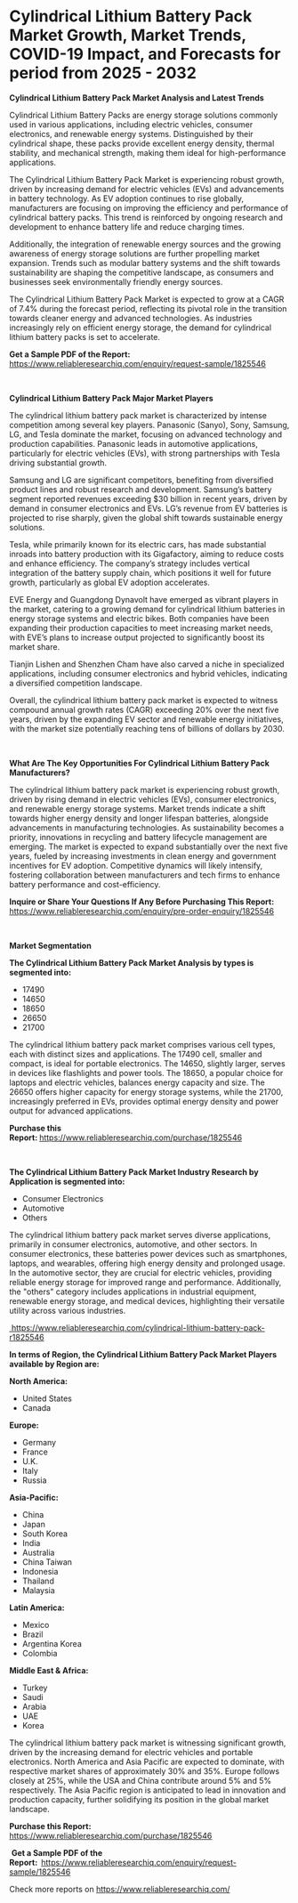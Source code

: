 <p><h1>Cylindrical Lithium Battery Pack Market Growth, Market Trends, COVID-19 Impact, and Forecasts for period from 2025 - 2032</h1></p><p><strong>Cylindrical Lithium Battery Pack Market Analysis and Latest Trends</strong></p>
<p><p>Cylindrical Lithium Battery Packs are energy storage solutions commonly used in various applications, including electric vehicles, consumer electronics, and renewable energy systems. Distinguished by their cylindrical shape, these packs provide excellent energy density, thermal stability, and mechanical strength, making them ideal for high-performance applications.</p><p>The Cylindrical Lithium Battery Pack Market is experiencing robust growth, driven by increasing demand for electric vehicles (EVs) and advancements in battery technology. As EV adoption continues to rise globally, manufacturers are focusing on improving the efficiency and performance of cylindrical battery packs. This trend is reinforced by ongoing research and development to enhance battery life and reduce charging times.</p><p>Additionally, the integration of renewable energy sources and the growing awareness of energy storage solutions are further propelling market expansion. Trends such as modular battery systems and the shift towards sustainability are shaping the competitive landscape, as consumers and businesses seek environmentally friendly energy sources.</p><p>The Cylindrical Lithium Battery Pack Market is expected to grow at a CAGR of 7.4% during the forecast period, reflecting its pivotal role in the transition towards cleaner energy and advanced technologies. As industries increasingly rely on efficient energy storage, the demand for cylindrical lithium battery packs is set to accelerate.</p></p>
<p><strong>Get a Sample PDF of the Report:&nbsp;</strong> <a href="https://www.reliableresearchiq.com/enquiry/request-sample/1825546?utm_campaign=1082&utm_medium=2&utm_source=Github&utm_content=ia&utm_term=14022025&utm_id=cylindrical-lithium-battery-pack">https://www.reliableresearchiq.com/enquiry/request-sample/1825546</a></p>
<p>&nbsp;</p>
<p><strong>Cylindrical Lithium Battery Pack Major Market Players</strong></p>
<p><p>The cylindrical lithium battery pack market is characterized by intense competition among several key players. Panasonic (Sanyo), Sony, Samsung, LG, and Tesla dominate the market, focusing on advanced technology and production capabilities. Panasonic leads in automotive applications, particularly for electric vehicles (EVs), with strong partnerships with Tesla driving substantial growth.</p><p>Samsung and LG are significant competitors, benefiting from diversified product lines and robust research and development. Samsung’s battery segment reported revenues exceeding $30 billion in recent years, driven by demand in consumer electronics and EVs. LG’s revenue from EV batteries is projected to rise sharply, given the global shift towards sustainable energy solutions.</p><p>Tesla, while primarily known for its electric cars, has made substantial inroads into battery production with its Gigafactory, aiming to reduce costs and enhance efficiency. The company’s strategy includes vertical integration of the battery supply chain, which positions it well for future growth, particularly as global EV adoption accelerates.</p><p>EVE Energy and Guangdong Dynavolt have emerged as vibrant players in the market, catering to a growing demand for cylindrical lithium batteries in energy storage systems and electric bikes. Both companies have been expanding their production capacities to meet increasing market needs, with EVE’s plans to increase output projected to significantly boost its market share.</p><p>Tianjin Lishen and Shenzhen Cham have also carved a niche in specialized applications, including consumer electronics and hybrid vehicles, indicating a diversified competition landscape.</p><p>Overall, the cylindrical lithium battery pack market is expected to witness compound annual growth rates (CAGR) exceeding 20% over the next five years, driven by the expanding EV sector and renewable energy initiatives, with the market size potentially reaching tens of billions of dollars by 2030.</p></p>
<p>&nbsp;</p>
<p><strong>What Are The Key Opportunities For Cylindrical Lithium Battery Pack Manufacturers?</strong></p>
<p><p>The cylindrical lithium battery pack market is experiencing robust growth, driven by rising demand in electric vehicles (EVs), consumer electronics, and renewable energy storage systems. Market trends indicate a shift towards higher energy density and longer lifespan batteries, alongside advancements in manufacturing technologies. As sustainability becomes a priority, innovations in recycling and battery lifecycle management are emerging. The market is expected to expand substantially over the next five years, fueled by increasing investments in clean energy and government incentives for EV adoption. Competitive dynamics will likely intensify, fostering collaboration between manufacturers and tech firms to enhance battery performance and cost-efficiency.</p></p>
<p><strong>Inquire or Share Your Questions If Any Before Purchasing This Report:</strong> <a href="https://www.reliableresearchiq.com/enquiry/pre-order-enquiry/1825546?utm_campaign=1082&utm_medium=2&utm_source=Github&utm_content=ia&utm_term=14022025&utm_id=cylindrical-lithium-battery-pack">https://www.reliableresearchiq.com/enquiry/pre-order-enquiry/1825546</a></p>
<p>&nbsp;</p>
<p><strong>Market Segmentation</strong></p>
<p><strong>The Cylindrical Lithium Battery Pack Market Analysis by types is segmented into:</strong></p>
<p><ul><li>17490</li><li>14650</li><li>18650</li><li>26650</li><li>21700</li></ul></p>
<p><p>The cylindrical lithium battery pack market comprises various cell types, each with distinct sizes and applications. The 17490 cell, smaller and compact, is ideal for portable electronics. The 14650, slightly larger, serves in devices like flashlights and power tools. The 18650, a popular choice for laptops and electric vehicles, balances energy capacity and size. The 26650 offers higher capacity for energy storage systems, while the 21700, increasingly preferred in EVs, provides optimal energy density and power output for advanced applications.</p></p>
<p><strong>Purchase this Report:&nbsp;</strong><a href="https://www.reliableresearchiq.com/purchase/1825546?utm_campaign=1082&utm_medium=2&utm_source=Github&utm_content=ia&utm_term=14022025&utm_id=cylindrical-lithium-battery-pack">https://www.reliableresearchiq.com/purchase/1825546</a></p>
<p>&nbsp;</p>
<p><strong>The Cylindrical Lithium Battery Pack Market Industry Research by Application is segmented into:</strong></p>
<p><ul><li>Consumer Electronics</li><li>Automotive</li><li>Others</li></ul></p>
<p><p>The cylindrical lithium battery pack market serves diverse applications, primarily in consumer electronics, automotive, and other sectors. In consumer electronics, these batteries power devices such as smartphones, laptops, and wearables, offering high energy density and prolonged usage. In the automotive sector, they are crucial for electric vehicles, providing reliable energy storage for improved range and performance. Additionally, the "others" category includes applications in industrial equipment, renewable energy storage, and medical devices, highlighting their versatile utility across various industries.</p></p>
<p><a href="https://www.reliableresearchiq.com/cylindrical-lithium-battery-pack-r1825546?utm_campaign=1082&utm_medium=2&utm_source=Github&utm_content=ia&utm_term=14022025&utm_id=cylindrical-lithium-battery-pack">&nbsp;https://www.reliableresearchiq.com/cylindrical-lithium-battery-pack-r1825546</a></p>
<p><strong>In terms of Region, the Cylindrical Lithium Battery Pack Market Players available by Region are:</strong></p>
<p>
    <p> <strong> North America: </strong>
        <ul>
            <li>United States</li>
            <li>Canada</li>
        </ul>
        </p> 
    <p> <strong> Europe: </strong>
        <ul>
            <li>Germany</li>
            <li>France</li>
            <li>U.K.</li>
            <li>Italy</li>
            <li>Russia</li>
        </ul>
        </p> 
    <p> <strong> Asia-Pacific: </strong>
        <ul>
            <li>China</li>
            <li>Japan</li>
            <li>South Korea</li>
            <li>India</li>
            <li>Australia</li>
            <li>China Taiwan</li>
            <li>Indonesia</li>
            <li>Thailand</li>
            <li>Malaysia</li>
        </ul>
        </p> 
    <p> <strong> Latin America: </strong>
        <ul>
            <li>Mexico</li>
            <li>Brazil</li>
            <li>Argentina Korea</li>
            <li>Colombia</li>
        </ul>
        </p> 
    <p> <strong> Middle East & Africa: </strong>
        <ul>
            <li>Turkey</li>
            <li>Saudi</li>
            <li>Arabia</li>
            <li>UAE</li>
            <li>Korea</li>
        </ul>
    </p>
    </p>
<p><p>The cylindrical lithium battery pack market is witnessing significant growth, driven by the increasing demand for electric vehicles and portable electronics. North America and Asia Pacific are expected to dominate, with respective market shares of approximately 30% and 35%. Europe follows closely at 25%, while the USA and China contribute around 5% and 5% respectively. The Asia Pacific region is anticipated to lead in innovation and production capacity, further solidifying its position in the global market landscape.</p></p>
<p><strong>Purchase this Report: </strong><a href="https://www.reliableresearchiq.com/purchase/1825546?utm_campaign=1082&utm_medium=2&utm_source=Github&utm_content=ia&utm_term=14022025&utm_id=cylindrical-lithium-battery-pack">https://www.reliableresearchiq.com/purchase/1825546</a></p>
<p>&nbsp;<strong>Get a Sample PDF of the Report:&nbsp;&nbsp;</strong><a href="https://www.reliableresearchiq.com/enquiry/request-sample/1825546?utm_campaign=1082&utm_medium=2&utm_source=Github&utm_content=ia&utm_term=14022025&utm_id=cylindrical-lithium-battery-pack">https://www.reliableresearchiq.com/enquiry/request-sample/1825546</a></p>
<p><strong></strong></p>
<p>Check more reports on <a href="https://www.reliableresearchiq.com/?utm_campaign=1082&utm_medium=2&utm_source=Github&utm_content=ia&utm_term=14022025&utm_id=cylindrical-lithium-battery-pack">https://www.reliableresearchiq.com/</a></p>